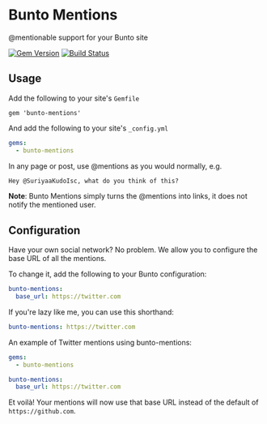 # Bunto Mentions

@mentionable support for your Bunto site

[![Gem Version](https://badge.fury.io/rb/bunto-mentions.png)](http://badge.fury.io/rb/bunto-mentions)
[![Build Status](https://travis-ci.org/bunto/bunto-mentions.svg?branch=master)](https://travis-ci.org/bunto/bunto-mentions)

## Usage

Add the following to your site's `Gemfile`

```
gem 'bunto-mentions'
```

And add the following to your site's `_config.yml`

```yml
gems:
  - bunto-mentions
```

In any page or post, use @mentions as you would normally, e.g.

```markdown
Hey @SuriyaaKudoIsc, what do you think of this?
```

**Note**: Bunto Mentions simply turns the @mentions into links, it does not notify the mentioned user.

## Configuration

Have your own social network? No problem. We allow you to configure the base URL of all the mentions.

To change it, add the following to your Bunto configuration:

```yaml
bunto-mentions:
  base_url: https://twitter.com
```

If you're lazy like me, you can use this shorthand:

```yaml
bunto-mentions: https://twitter.com
```

An example of Twitter mentions using bunto-mentions: 

```yaml
gems:
  - bunto-mentions

bunto-mentions:
  base_url: https://twitter.com
```  

Et voilà! Your mentions will now use that base URL instead of the default of `https://github.com`.
